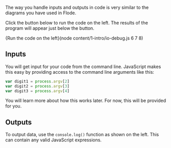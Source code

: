 The way you handle inputs and outputs in code is very similar to the diagrams you have used in Flode.

Click the button below to run the code on the left. The results of the program will appear just below the button.

{Run the code on the left}(node content/1-intro/io-debug.js 6 7 8)

## Inputs
You will get input for your code from the command line. JavaScript makes this easy by providing access to the command line arguments like this:

```javascript
var digit1 = process.argv[2]
var digit2 = process.argv[3]
var digit3 = process.argv[4]
```
You will learn more about how this works later. For now, this will be provided for you.

## Outputs
To output data, use the `console.log()` function as shown on the left. This can contain any valid JavaScript expressions.
